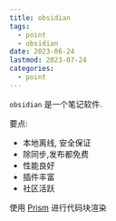 ```yaml
---
title: obsidian
tags:
  - point
  - obsidian
date: 2023-06-24
lastmod: 2023-07-24
categories:
  - point
---
```


`obsidian` 是一个笔记软件.

要点:

- 本地离线, 安全保证
- 除同步,发布都免费
- 性能良好
- 插件丰富
- 社区活跃

使用 [Prism](https://prismjs.com/#supported-languages) 进行代码块渲染

